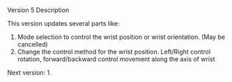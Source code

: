Version 5 Description

This version updates several parts like:

1. Mode selection to control the wrist position or wrist orientation. (May be cancelled)
2. Change the control method for the wrist position. Left/Right control rotation, forward/backward control movement along the axis of wrist

Next version:
1. 